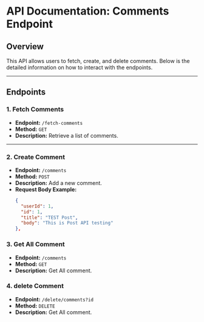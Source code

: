 # API Documentation: Comments Endpoint

## Overview
This API allows users to fetch, create, and delete comments. Below is the detailed information on how to interact with the endpoints.

---

## Endpoints

### 1. **Fetch Comments**
- **Endpoint:** `/fetch-comments`
- **Method:** `GET`
- **Description:** Retrieve a list of comments.

---

### 2. **Create Comment**
- **Endpoint:** `/comments`
- **Method:** `POST`
- **Description:** Add a new comment.
- **Request Body Example:**
  ```json
  {
    "userId": 1,
    "id": 1,
    "title": "TEST Post",
    "body": "This is Post API testing"
  },

### 3. **Get All Comment**
- **Endpoint:** `/comments`
- **Method:** `GET`
- **Description:** Get All comment.

### 4. **delete Comment**
- **Endpoint:** `/delete/comments?id`
- **Method:** `DELETE`
- **Description:** Get All comment.


